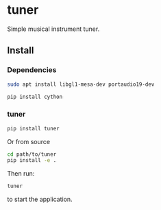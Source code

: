 # tuner
Simple musical instrument tuner.


## Install

### Dependencies

```bash
sudo apt install libgl1-mesa-dev portaudio19-dev
```

```bash
pip install cython
```

### tuner

```bash
pip install tuner
```

Or from source

```bash
cd path/to/tuner
pip install -e .
```

Then run:

```bash
tuner
```

to start the application.